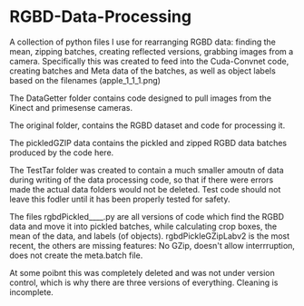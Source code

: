 RGBD-Data-Processing
====================

A collection of python files I use for rearranging RGBD data: finding the mean, zipping batches, creating reflected versions, grabbing images from a camera. Specifically this was created to feed into the Cuda-Convnet code, creating batches and Meta data of the batches, as well as object labels based on the filenames (apple_1_1_1.png)

The DataGetter folder contains code designed to pull images from the Kinect and primesense cameras.

The original folder, contains the RGBD dataset and code for processing it.

The pickledGZIP data contains the pickled and zipped RGBD data batches produced by the code here.

The TestTar folder was created to contain a much smaller amoutn of data during writing of the data processing code, so that if there were errors made the actual data folders would not be deleted. Test code should not leave this fodler until it has been properly tested for safety.

The files rgbdPickled____.py are all versions of code which find the RGBD data and move it into pickled batches, while calculating crop boxes, the mean of the data, and labels (of objects). rgbdPickleGZipLabv2 is the most recent, the others are missing features: No GZip, doesn't allow interrruption, does not create the meta.batch file.


At some poibnt this was completely deleted and was not under version control, which is why there are three versions of everything. Cleaning is incomplete.

